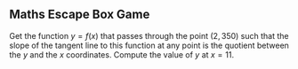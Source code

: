 ## Maths Escape Box Game

Get the function $y=f(x)$ that passes through the point $(2,350)$ such that the slope of the tangent line to this function at any point is the quotient between the $y$ and the $x$ coordinates. Compute the value of $y$ at $x=11$.

<script type="text/javascript" id="MathJax-script" async
  src="https://cdn.jsdelivr.net/npm/mathjax@3/es5/tex-svg.js">
</script>